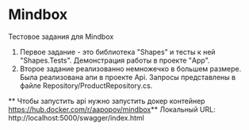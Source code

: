 # Mindbox
Тестовое задания для Mindbox
1. Первое задание - это библиотека "Shapes" и тесты к ней "Shapes.Tests". Демонстрация работы в проекте "App".
2. Второе задание реализованно немножечко в большем размере. Была реализована апи в проекте Api. Запросы представлены в файле Repository/ProductRepository.cs.

  ** Чтобы запустить api нужно запустить докер контейнер https://hub.docker.com/r/aapopov/mindbox**
  Локальный URL: http://localhost:5000/swagger/index.html
